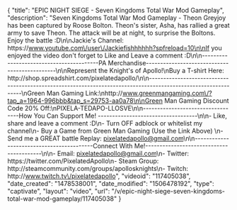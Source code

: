 {
    "title": "EPIC NIGHT SIEGE - Seven Kingdoms Total War Mod Gameplay",
    "description": "Seven Kingdoms Total War Mod Gameplay - Theon Greyjoy has been captured by Roose Bolton.  Theon's sister, Asha, has rallied a great army to save Theon.  The attack will be at night, to surprise the Boltons.  Enjoy the battle :D\n\nJackie's Channel: https:\/\/www.youtube.com\/user\/Jackiefishhhhhh?spfreload=10\n\nIf you enjoyed the video don't forget to Like and Leave a comment :D\n\n-----------------------------------------PA Merchandise----------------------------------------------\n\nRepresent the Knight's of Apollo!\nBuy a T-shirt Here: http:\/\/shop.spreadshirt.com\/pixelatedapollo\/\n\n---------------------------------------------------------------------------------------------------------------\nGreen Man Gaming Link:\nhttp:\/\/www.greenmangaming.com\/?tap_a=1964-996bbb&tap_s=29753-aa0a78\n\nGreen Man Gaming Discount Code 20% Off:\nPIXELA-TEDAPO-LLOSVE\n\n----------------------------------How You Can Support Me! -----------------------------------\n\n- Like, share and leave a comment :D\n- Turn OFF adblock or whitelist my channel\n- Buy a Game from Green Man Gaming (Use the Link Above) \n- Send me a GREAT battle Replay: pixelatedapollo@gmail.com\n\n------------------------------------------Connect With Me!-----------------------------------------\n\n- Email: pixelatedapollo@gmail.com\n- Twitter: https:\/\/twitter.com\/PixelatedApollo\n- Steam Group:  http:\/\/steamcommunity.com\/groups\/apollosknights\n- Twitch: http:\/\/www.twitch.tv\/pixelatedapollo",
    "videoid": "117405038",
    "date_created": "1478538001",
    "date_modified": "1506478192",
    "type": "captivate",
    "layout": "video",
    "url": "\/v\/epic-night-siege-seven-kingdoms-total-war-mod-gameplay\/117405038"
}